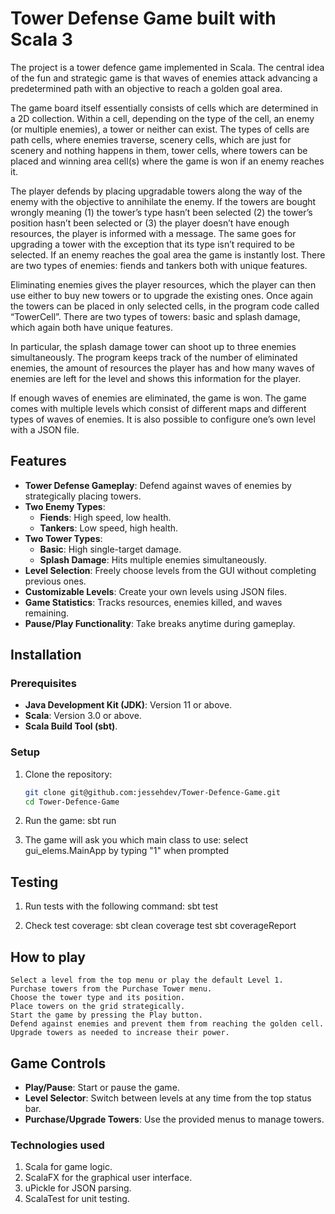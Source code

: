 # Tower Defense Game built with Scala 3


The project is a tower defence game implemented in Scala. The central idea of the
fun and strategic game is that waves of enemies attack advancing a predetermined
path with an objective to reach a golden goal area.

The game board itself essentially consists of cells which are determined in a 2D
collection. Within a cell, depending on the type of the cell, an enemy (or multiple
enemies), a tower or neither can exist. The types of cells are path cells, where
enemies traverse, scenery cells, which are just for scenery and nothing happens in
them, tower cells, where towers can be placed and winning area cell(s) where the
game is won if an enemy reaches it.

The player defends by placing upgradable towers along the way of the enemy with
the objective to annihilate the enemy. If the towers are bought wrongly meaning (1)
the tower’s type hasn’t been selected (2) the tower’s position hasn’t been selected or
(3) the player doesn’t have enough resources, the player is informed with a
message. The same goes for upgrading a tower with the exception that its type isn’t
required to be selected. If an enemy reaches the goal area the game is instantly lost.
There are two types of enemies: fiends and tankers both with unique features.

Eliminating enemies gives the player resources, which the player can then use either
to buy new towers or to upgrade the existing ones. Once again the towers can be
placed in only selected cells, in the program code called “TowerCell”. There are two
types of towers: basic and splash damage, which again both have unique features.

In particular, the splash damage tower can shoot up to three enemies
simultaneously. The program keeps track of the number of eliminated enemies, the
amount of resources the player has and how many waves of enemies are left for the
level and shows this information for the player.

If enough waves of enemies are eliminated, the game is won. The game comes with
multiple levels which consist of different maps and different types of waves of
enemies. It is also possible to configure one’s own level with a JSON file.

## Features

- **Tower Defense Gameplay**: Defend against waves of enemies by strategically placing towers.
- **Two Enemy Types**:
  - **Fiends**: High speed, low health.
  - **Tankers**: Low speed, high health.
- **Two Tower Types**:
  - **Basic**: High single-target damage.
  - **Splash Damage**: Hits multiple enemies simultaneously.
- **Level Selection**: Freely choose levels from the GUI without completing previous ones.
- **Customizable Levels**: Create your own levels using JSON files.
- **Game Statistics**: Tracks resources, enemies killed, and waves remaining.
- **Pause/Play Functionality**: Take breaks anytime during gameplay.


## Installation

### Prerequisites
- **Java Development Kit (JDK)**: Version 11 or above.
- **Scala**: Version 3.0 or above.
- **Scala Build Tool (sbt)**.

### Setup
1. Clone the repository:
   ```bash
   git clone git@github.com:jessehdev/Tower-Defence-Game.git
   cd Tower-Defence-Game

2. Run the game:
   sbt run

3. The game will ask you which main class to use:
   select gui_elems.MainApp by typing "1" when prompted

## Testing
1. Run tests with the following command:
   sbt test

2. Check test coverage:
   sbt clean coverage test
   sbt coverageReport

## How to play

    Select a level from the top menu or play the default Level 1.
    Purchase towers from the Purchase Tower menu.
    Choose the tower type and its position.
    Place towers on the grid strategically.
    Start the game by pressing the Play button.
    Defend against enemies and prevent them from reaching the golden cell.
    Upgrade towers as needed to increase their power.

## Game Controls

- **Play/Pause**: Start or pause the game.
- **Level Selector**: Switch between levels at any time from the top status bar.
- **Purchase/Upgrade Towers**: Use the provided menus to manage towers.

### Technologies used
 1. Scala for game logic.
 2. ScalaFX for the graphical user interface.
 3. uPickle for JSON parsing.
 4. ScalaTest for unit testing.